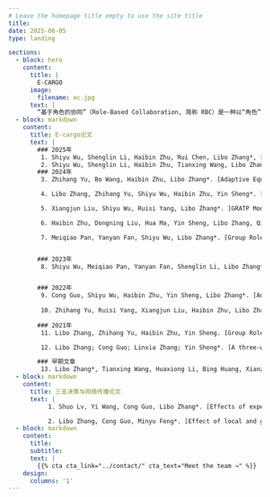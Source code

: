 ```yaml
---
# Leave the homepage title empty to use the site title
title:
date: 2025-06-05
type: landing

sections:
  - block: hero
    content:
      title: |
        E-CARGO
      image:
        filename: ec.jpg
      text: |
        “基于角色的协同”（Role-Based Collaboration, 简称 RBC）是一种以“角色”为核心组织单位来实现任务协同、资源分配与行为管理的协作机制，广泛应用于多智能体系统、人机协同、企业管理、教育协作等领域。
  - block: markdown
    content:
      title: E-cargo论文
      text: |
        ### 2025年
         1. Shiyu Wu, Shenglin Li, Haibin Zhu, Rui Chen, Libo Zhang*, [Group Role Three-Way Assignment for Managing Uncertainty in Role Negotiation](https://doi.org/10.1109/TCYB.2025.3558402)\[J\]. *IEEE Transactions on Cybernetics*, 2025, 55(6): 2924-2936.(中科院一区TOP)
         2. Shiyu Wu, Shenglin Li, Haibin Zhu, Tianxing Wang, Libo Zhang*, [Group Multirole Assignment With General Conflict](https://doi.org/10.1109/TSMC.2025.3549602)\[J\]. *IEEE Transactions on Systems, Man, and Cybernetics: Systems*, 2025, 55(6): 4188 - 4201.(中科院一区TOP)
        ### 2024年
         3. Zhihang Yu, Bo Wang, Haibin Zhu, Libo Zhang*. [Adaptive Equalized Multigroup Role Assignment in Ordered Subtasks](https://doi.org/10.1109/TSMC.2024.3390138)\[J\]. *IEEE Transactions on Systems, Man, and Cybernetics: Systems*, 2024, 54(8): 5085-5098.(中科院一区TOP)

         4. Libo Zhang, Zhihang Yu, Shiyu Wu, Haibin Zhu, Yin Sheng*. [Adaptive collaboration with training plan considering role correlation](https://doi.org/10.1109/TCSS.2022.3204052)\[J\]. *IEEE Transactions on Computational Social Systems*, 2024, 11(1): 25-37.(中科院二区)

         5. Xiangjun Liu, Shiyu Wu, Ruisi Yang, Libo Zhang*. [GRATP Model Based on Comprehensive Training Cost: Solving Collaboration Problems in Real-World Scenarios](https://doi.org/10.1109/MSMC.2023.3236491)\[J\]. *IEEE Systems, Man, and Cybernetics Magazine*, 2024, 10(3): 14-21.

         6. Haibin Zhu, Dongning Liu, Hua Ma, Yin Sheng, Libo Zhang, Qian Jiang. [E-CARGO/RBC Research Guide: A Road Map for Researchers](https://doi.org/10.1109/MSMC.2024.3377181)\[J\]. *IEEE Systems, Man, and Cybernetics Magazine*, 2024, 10(3): 64-75.

         7. Meiqiao Pan, Yanyan Fan, Shiyu Wu, Libo Zhang*. [Group Role Assignment with Trust Between Agents](https://doi.org/10.1007/978-981-99-9640-7_10)\[C\]. *Computer Supported Cooperative Work and Social Computing (ChineseCSCW 2023)*, 2024: 133-147.


        ### 2023年
         8. Shiyu Wu, Meiqiao Pan, Yanyan Fan, Shenglin Li, Libo Zhang*. [Group Role Assignment with a Training Plan Considering the Duration in Adaptive Collaboration](https://doi.org/10.1109/CSCWD57460.2023.10152561)\[C\]. *2023 26th International Conference on Computer Supported Cooperative Work in Design (CSCWD)*, 2023: 739-744.


        ### 2022年
         9. Cong Guo, Shiyu Wu, Haibin Zhu, Yin Sheng, Libo Zhang*. [Adaptive Collaboration with a Training Plan](https://doi.org/10.1109/CSCWD54268.2022.9776304)\[C\]. *2022 IEEE 25th International Conference on Computer Supported Cooperative Work in Design (CSCWD)*, 2022: 389-394.
         
         10. Zhihang Yu, Ruisi Yang, Xiangjun Liu, Haibin Zhu, Libo Zhang*. [Multi-Group Role Assignment with Constraints in Adaptive Collaboration](https://doi.org/10.1109/SMC53654.2022.9945590)\[C\]. *2022 IEEE International Conference on Systems, Man, and Cybernetics (SMC)*, 2022: 748-754.
        
        ### 2021年
         11. Libo Zhang, Zhihang Yu, Haibin Zhu, Yin Sheng. [Group Role Assignment with a Training Plan](https://doi.org/10.1109/ICNSC52481.2021.9702183)\[C\]. *2021 IEEE International Conference on Networking, Sensing and Control (ICNSC)*, 2021: 1-6.

         12. Libo Zhang; Cong Guo; Linxia Zhang; Yin Sheng*. [A three-way human-robot task assignment method under intuitionistic fuzzy environment](https://doi.org/10.1109/CSCWD49262.2021.9437773)\[C\]. *2021 IEEE 24th International Conference on Computer Supported Cooperative Work in Design (CSCWD)*, 2021: 587-592.

        ### 早期文章
         13. Libo Zhang*, Tianxing Wang, Huaxiong Li, Bing Huang, Xianzhong Zhou*. [Agent evaluation based on multi-source heterogeneous information table using TOPSIS](https://doi.org/10.1016/j.aei.2019.100971)\[J\]. *Advanced Engineering Informatics*, 2019, 42：100971.  
  - block: markdown
    content:
      title: 三支决策与网络传播论文
      text: |  
           1. Shuo Lv, Yi Wang, Cong Guo, Libo Zhang*. [Effects of experts on the coupling dynamics of complex contagion of awareness and epidemic spreading](https://doi.org/10.1007/s11071-023-09146-7)\[J\]. *Nonlinear Dynamics*, 2024, 112: 2367-2380.(中科院二区TOP)

           2. Libo Zhang, Cong Guo, Minyu Feng*. [Effect of local and global information on the dynamical interplay between awareness and epidemic transmission in multiplex networks](https://doi.org/10.1063/5.0083003)\[J\]. *Chaos: An Interdisciplinary Journal of Nonlinear Science*, 2022, 32(8).
  - block: markdown
    content:
      title:
      subtitle:
      text: |
        {{% cta cta_link="../contact/" cta_text="Meet the team →" %}}
    design:
      columns: '1'
---
```

